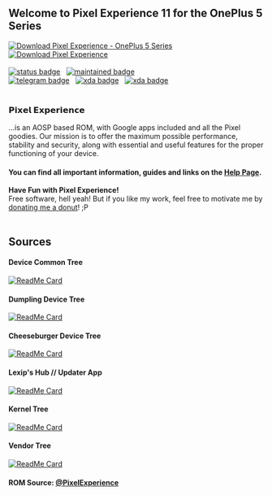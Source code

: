 ## Welcome to Pixel Experience 11 for the OnePlus 5 Series

[![Download Pixel Experience - OnePlus 5 Series](https://a.fsdn.com/con/app/sf-download-button)](https://sourceforge.net/projects/peop5/files/)  <br />  [![Download Pixel Experience](https://img.shields.io/sourceforge/dm/peop5.svg)](https://sourceforge.net/projects/peop5/files/latest/download)  <br /><br />
[![status badge](https://img.shields.io/badge/STATUS-STABLE-00dd00?style=for-the-badge)](https://t.me/lexipc) &nbsp; 
[![maintained badge](https://img.shields.io/badge/MAINTAINED-YES-00dd00?style=for-the-badge)](https://t.me/lexipc) &nbsp;<br />
[![telegram badge](https://img.shields.io/badge/Telegram-2CA5E0?style=for-the-badge&logo=telegram&logoColor=white)](https://t.me/lexipc) &nbsp; 
[![xda badge](https://img.shields.io/badge/XDA_OnePlus_5T-F59812?style=for-the-badge&logo=xda-developers&logoColor=white)](https://forum.xda-developers.com/t/rom-11-0-x-unofficial-pixel-experience-dumpling.4198963/)  &nbsp; 
[![xda badge](https://img.shields.io/badge/XDA_OnePlus_5-F59812?style=for-the-badge&logo=xda-developers&logoColor=white)](https://forum.xda-developers.com/t/rom-11-0-x-unofficial-pixel-experience-cheeseburger.4198973/) 
<br /> <br />
### 𝗣𝗶𝘅𝗲𝗹 𝗘𝘅𝗽𝗲𝗿𝗶𝗲𝗻𝗰𝗲  
...is an AOSP based ROM, with Google apps included and all the Pixel goodies. Our mission is to offer the maximum possible performance, stability and security, along with essential and useful features for the proper functioning of your device.

#### You can find all important information, guides and links on the [Help Page](https://telegra.ph/Help-Page-04-02).

**Have Fun with Pixel Experience!** <br />
Free software, hell yeah! But if you like my work, feel free to motivate me by [donating me a donut](http://bit.ly/lexip-pp)! ;P
<br /> <br />

## Sources

#### Device Common Tree
[![ReadMe Card](https://github-readme-stats.vercel.app/api/pin/?username=xLexip&repo=pe_device_oneplus_msm8998-common)](https://github.com/xLexip/pe_device_oneplus_msm8998-common)

#### Dumpling Device Tree
[![ReadMe Card](https://github-readme-stats.vercel.app/api/pin/?username=xLexip&repo=pe_device_oneplus_dumpling)](https://github.com/xLexip/pe_device_oneplus_dumpling)

#### Cheeseburger Device Tree
[![ReadMe Card](https://github-readme-stats.vercel.app/api/pin/?username=xLexip&repo=pe_device_oneplus_cheeseburger)](https://github.com/xLexip/pe_device_oneplus_cheeseburger)

#### Lexip's Hub // Updater App
[![ReadMe Card](https://github-readme-stats.vercel.app/api/pin/?username=xlexip&repo=ota_updater)](https://github.com/xLexip/ota_updater)

#### Kernel Tree
[![ReadMe Card](https://github-readme-stats.vercel.app/api/pin/?username=karthik990&repo=kernel_oneplus_msm8998)](https://github.com/karthik990/kernel_oneplus_msm8998)

#### Vendor Tree
[![ReadMe Card](https://github-readme-stats.vercel.app/api/pin/?username=xLexip&repo=pe_vendor_oneplus)](https://github.com/xLexip/pe_vendor_oneplus)

#### ROM Source: [@PixelExperience](https://github.com/PixelExperience)


